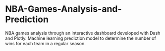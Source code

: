 # NBA-Games-Analysis-and-Prediction
NBA games analysis through an interactive dashboard developed with Dash and Plotly. Machine learning prediction model to determine the number of wins for each team in a regular season.
